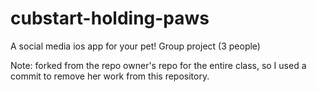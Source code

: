 # cubstart-holding-paws

A social media ios app for your pet! Group project (3 people)

Note: forked from the repo owner's repo for the entire class, so I used a commit to remove her work from this repository.
